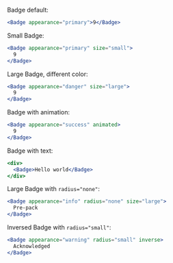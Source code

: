 Badge default:

```jsx
<Badge appearance="primary">9</Badge>
```

Small Badge:

```jsx
<Badge appearance="primary" size="small">
  9
</Badge>
```

Large Badge, different color:

```jsx
<Badge appearance="danger" size="large">
  9
</Badge>
```

Badge with animation:

```jsx
<Badge appearance="success" animated>
  9
</Badge>
```

Badge with text:

```jsx
<div>
  <Badge>Hello world</Badge>
</div>
```

Large Badge with `radius="none"`:

```jsx
<Badge appearance="info" radius="none" size="large">
  Pre-pack
</Badge>
```

Inversed Badge with `radius="small"`:

```jsx
<Badge appearance="warning" radius="small" inverse>
  Acknowledged
</Badge>
```
